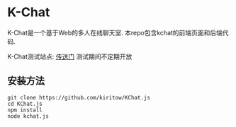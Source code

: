 # K-Chat

K-Chat是一个基于Web的多人在线聊天室. 本repo包含kchat的前端页面和后端代码.

K-Chat测试站点: [传送门](http://kchat.kiritow.com) 测试期间不定期开放

## 安装方法

```
git clone https://github.com/kiritow/KChat.js
cd KChat.js
npm install
node kchat.js
```
